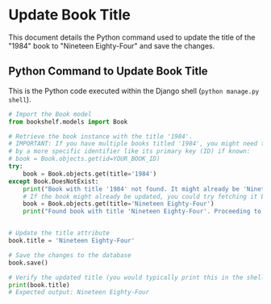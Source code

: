 # Update Book Title

This document details the Python command used to update the title of the "1984" book to "Nineteen Eighty-Four" and save the changes.

## Python Command to Update Book Title

This is the Python code executed within the Django shell (`python manage.py shell`).

```python
# Import the Book model
from bookshelf.models import Book

# Retrieve the book instance with the title '1984'.
# IMPORTANT: If you have multiple books titled '1984', you might need to retrieve
# by a more specific identifier like its primary key (ID) if known:
# book = Book.objects.get(id=YOUR_BOOK_ID)
try:
    book = Book.objects.get(title='1984')
except Book.DoesNotExist:
    print("Book with title '1984' not found. It might already be 'Nineteen Eighty-Four'.")
    # If the book might already be updated, you could try fetching it by the new title
    book = Book.objects.get(title='Nineteen Eighty-Four')
    print("Found book with title 'Nineteen Eighty-Four'. Proceeding to verify/re-update.")


# Update the title attribute
book.title = 'Nineteen Eighty-Four'

# Save the changes to the database
book.save()

# Verify the updated title (you would typically print this in the shell)
print(book.title)
# Expected output: Nineteen Eighty-Four